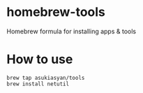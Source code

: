 # homebrew-tools
Homebrew formula for installing apps &amp; tools


# How to use
```
brew tap asukiasyan/tools
brew install netutil
```
